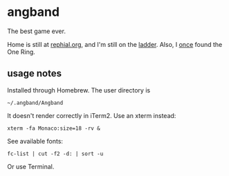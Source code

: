 # angband

The best game ever.

Home is still at [rephial.org](https://rephial.org/),
and I'm still on the [ladder](http://angband.oook.cz/ladder-show.php?id=2010).
Also, I [once](./Mpiper-with-One-Ring) found the One Ring.

## usage notes

Installed through Homebrew.
The user directory is

    ~/.angband/Angband

It doesn't render correctly in iTerm2.
Use an xterm instead:

    xterm -fa Monaco:size=18 -rv &

See available fonts:

    fc-list | cut -f2 -d: | sort -u

Or use Terminal.
